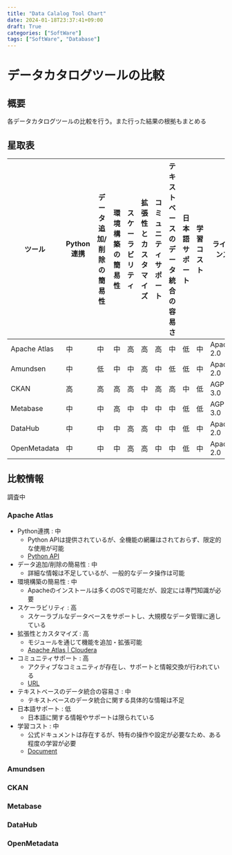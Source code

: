 ```yaml
---
title: "Data Calalog Tool Chart"
date: 2024-01-18T23:37:41+09:00
draft: True
categories: ["SoftWare"]
tags: ["SoftWare", "Database"]
---
```

# データカタログツールの比較

## 概要

各データカタログツールの比較を行う。また行った結果の根拠もまとめる

## 星取表

| ツール          | Python連携 | データ追加/削除の簡易性 | 環境構築の簡易性 | スケーラビリティ | 拡張性とカスタマイズ | コミュニティサポート | テキストベースのデータ統合の容易さ | 日本語サポート | 学習コスト | ライセンス   |
|-----------------|------------|-----------------------|----------------|----------------|-------------------|------------------|-----------------------------|----------------|------------|------------|
| Apache Atlas    | 中         | 中                    | 中             | 高             | 高               | 高              | 中                          | 低             | 中         | Apache 2.0 |
| Amundsen        | 中         | 低                    | 中             | 中             | 高               | 中              | 低                          | 低             | 中         | Apache 2.0 |
| CKAN            | 高         | 高                    | 高             | 高             | 中               | 高              | 高                          | 中             | 低         | AGPL-3.0   |
| Metabase        | 中         | 中                    | 高             | 中             | 中               | 中              | 中                          | 低             | 低         | AGPL-3.0   |
| DataHub         | 中         | 中                    | 中             | 高             | 高               | 中              | 中                          | 低             | 中         | Apache 2.0 |
| OpenMetadata    | 中         | 中                    | 中             | 高             | 高               | 中              | 中                          | 低             | 中         | Apache 2.0 |

## 比較情報

調査中

### Apache Atlas

- Python連携 : 中
  - Python APIは提供されているが、全機能の網羅はされておらず、限定的な使用が可能
  - [Python API](https://github.com/apache/atlas/tree/master/intg/src/main/python)
- データ追加/削除の簡易性 : 中
  - 詳細な情報は不足しているが、一般的なデータ操作は可能
- 環境構築の簡易性 : 中
  - Apacheのインストールは多くのOSで可能だが、設定には専門知識が必要
- スケーラビリティ : 高
  - スケーラブルなデータベースをサポートし、大規模なデータ管理に適している
- 拡張性とカスタマイズ : 高
  - モジュールを通じて機能を追加・拡張可能
  - [Apache Atlas | Cloudera](https://www.cloudera.com/products/open-source/apache-hadoop/apache-atlas.html)
- コミュニティサポート : 高
  - アクティブなコミュニティが存在し、サポートと情報交換が行われている
  - [URL](https://www.apache.org/foundation/)
- テキストベースのデータ統合の容易さ : 中
  - テキストベースのデータ統合に関する具体的な情報は不足
- 日本語サポート : 低
  - 日本語に関する情報やサポートは限られている
- 学習コスト : 中
  - 公式ドキュメントは存在するが、特有の操作や設定が必要なため、ある程度の学習が必要
  - [Document](https://atlas.apache.org/#/)

### Amundsen
### CKAN
### Metabase
### DataHub
### OpenMetadata